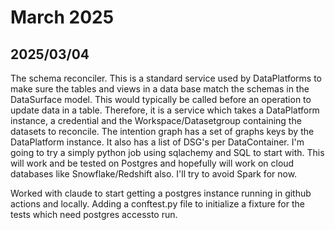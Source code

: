 # March 2025

## 2025/03/04

The schema reconciler. This is a standard service used by DataPlatforms to make sure the tables and views in a data base match the schemas in the DataSurface model. This would typically be called before an operation to update data in a table. Therefore, it is a service which takes a DataPlatform instance, a credential and the Workspace/Datasetgroup containing the datasets to reconcile. The intention graph has a set of graphs keys by the DataPlatform instance. It also has a list of DSG's per DataContainer. I'm going to try a simply python job using sqlachemy and SQL to start with. This will work and be tested on Postgres and hopefully will work on cloud databases like Snowflake/Redshift also. I'll try to avoid Spark for now.

Worked with claude to start getting a postgres instance running in github actions and locally. Adding a conftest.py file to initialize a fixture for the tests which need postgres accessto run.
